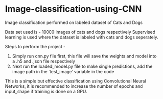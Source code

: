 # Image-classification-using-CNN
Image classification performed on labeled dataset of Cats and Dogs

Data set used is - 10000 images of cats and dogs respectively
Supervised learning is used where the dataset is labeled with cats and dogs seperately.

Steps to perform the project - 
1. Simply run cnn.py file first, this file will save the weights and model into a .h5 and .json file respectively
2. Next run the loaded_model.py file to make single predictions, add the image path in the 'test_image' variable in the code


This is a simple but effective classification using Convolutional Neural Networks, it is recommended to increase the number of epochs and input_shape if training is done on a GPU.
